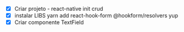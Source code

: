 - [x] Criar projeto - react-native init crud
- [x] instalar LIBS  yarn add react-hook-form @hookform/resolvers yup
- [x] Criar componente TextField